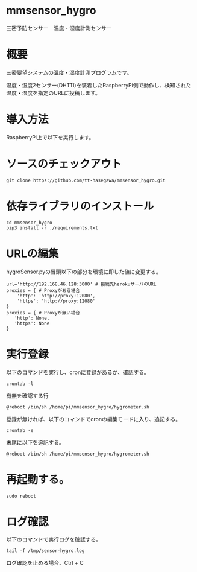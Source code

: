# mmsensor_hygro
三密予防センサー　温度・湿度計測センサー


# 概要
  
 三密要望システムの温度・湿度計測プログラムです。
    
 温度・湿度2センサー(DHT11)を装着したRaspberryPi側で動作し、検知された温度・湿度を指定のURLに投稿します。

# 導入方法
  
RaspberryPi上で以下を実行します。
  
# ソースのチェックアウト
```
git clone https://github.com/tt-hasegawa/mmsensor_hygro.git
```

# 依存ライブラリのインストール
```
cd mmsensor_hygro
pip3 install -r ./requirements.txt
```


# URLの編集
  
 hygroSensor.pyの冒頭以下の部分を環境に即した値に変更する。

``` 
url='http://192.168.46.128:3000' # 接続先herokuサーバのURL
proxies = { # Proxyがある場合
    'http': 'http://proxy:12080',
    'https': 'http://proxy:12080'
}
proxies = { # Proxyが無い場合
   'http': None,
   'https': None
}
```

# 実行登録
  
 以下のコマンドを実行し、cronに登録があるか、確認する。
```
crontab -l
``` 
 有無を確認する行
```
@reboot /bin/sh /home/pi/mmsensor_hygro/hygrometer.sh
```
 登録が無ければ、以下のコマンドでcronの編集モードに入り、追記する。
```
crontab -e
```
末尾に以下を追記する。
```
@reboot /bin/sh /home/pi/mmsensor_hygro/hygrometer.sh
```

# 再起動する。
```
sudo reboot
```
# ログ確認
 以下のコマンドで実行ログを確認する。

```
tail -f /tmp/sensor-hygro.log
```
 ログ確認を止める場合、Ctrl + C
